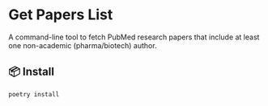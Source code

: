 # Get Papers List

A command-line tool to fetch PubMed research papers that include at least one non-academic (pharma/biotech) author.

## 📦 Install

```bash
poetry install

